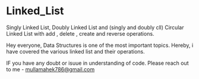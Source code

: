 # Linked_List
Singly Linked List, Doubly Linked List and (singly and doubly cll) Circular Linked List with add , delete , create and reverse operations.

Hey everyone, 
Data Structures is one of the most important topics.
Hereby, i have covered the various linked list and their operations. 

IF you have any doubt or isuue in understanding of code. 
Please reach out to me - mullamahek786@gmail.com
